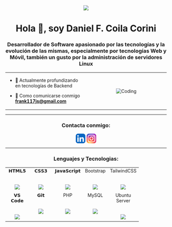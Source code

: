 <p align="center"><picture align="center"><img align="center" src = "https://github.com/7oSkaaa/7oSkaaa/blob/main/Images/about_me.gif?raw=true" width = 50px></picture></p>
<h1 align="center">Hola 👋, soy Daniel F. Coila Corini</h1>
<h3 align="center">Desarrollador de Software apasionado por las tecnologías y la evolución de las mismas, especialmente por tecnologías Web y Móvil, también un gusto por la administración de servidores Linux</h3>

<table align="center">
<tr border="none">
<td width="50%" align="left">
  
- 🌱 Actualmente profundizando en tecnologías de Backend

- 📧 Como comunicarse conmigo **frank117js@gmail.com**

</td>
<td width="50%" align="center">
  <img align="center" alt="Coding" width="450" src="https://repository-images.githubusercontent.com/588181932/e36ec678-7984-4cdd-8e4c-a3932772ff8e">  
</td>
</tr>
</table>

---

<h3 align="center">Contacta conmigo:</h3>
<p align="center">
<a href="www.linkedin.com/in/daniel-franco-coila-corini-05356a1b6" target="blank"><img align="center" src="https://github.com/tandpfun/skill-icons/blob/main/icons/LinkedIn.svg" alt="kaveendinethma" height="30" width="30" /></a>
<a href="https://www.instagram.com/dafran.code/" target="blank"><img align="center" src="https://github.com/tandpfun/skill-icons/blob/main/icons/Instagram.svg" alt="kavee_dineth" height="30" width="30" /></a>
</p>

---

<h3 align="center">Lenguajes y Tecnologias:</h3>
<table align="center">
  <tbody width="100%">
    <tr valign="top">
      <td width="20vw" align="center">
        <span>𝗛𝗧𝗠𝗟𝟱</span><br><br><br>
        <img height="50px" src="https://cdn.svgporn.com/logos/html-5.svg">
      </td>
      <td width="60vw" align="center">
        <span>𝗖𝗦𝗦𝟯</span><br><br><br>
        <img height="50px" src="https://cdn.svgporn.com/logos/css-3.svg">
      </td>
      <td width="60vw" align="center">
        <span>𝗝𝗮𝘃𝗮𝗦𝗰𝗿𝗶𝗽𝘁</span><br><br><br>
        <img height="50px" src="https://cdn.svgporn.com/logos/javascript.svg">
      </td>
      <td width="60vw" align="center">
        <span>Bootstrap</span><br><br><br>
        <img height="50px" src="https://cdn.svgporn.com/logos/bootstrap.svg">
      </td>
      <td width="60vw" align="center">
        <span>TailwindCSS</span><br><br><br>
        <img height="50px" src="https://cdn.svgporn.com/logos/tailwindcss-icon.svg">
      </td>
    </tr>
    <tr valign="top">
      <td width="60vw" align="center">
        <span>𝗩𝗦 𝗖𝗼𝗱𝗲</span><br><br><br>
        <img height="50px" src="https://cdn.svgporn.com/logos/visual-studio-code.svg">
      </td>
      <td width="20vw" align="center">
        <span>𝗚𝗶𝘁</span><br><br><br>
        <img height="50px" src="https://cdn.svgporn.com/logos/git-icon.svg">
      </td>
      <td width="20vw" align="center">
        <span>PHP</span><br><br><br>
        <img height="50px" src="https://cdn.svgporn.com/logos/php.svg">
      </td>
      <td width="20vw" align="center">
        <span>MySQL</span><br><br><br>
        <img height="50px" src="https://cdn.svgporn.com/logos/mysql.svg">
      </td>
      <td width="20vw" align="center">
        <span>Ubuntu Server</span><br><br><br>
        <img height="50px" src="https://cdn.svgporn.com/logos/ubuntu.svg">
      </td>
    </tr>
    <tr valign="top">
    </tr>
  </tbody>
</table>

